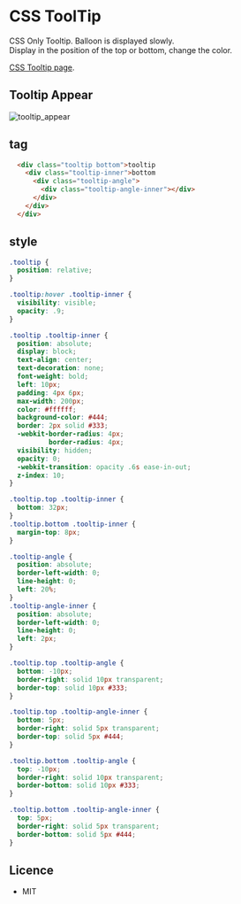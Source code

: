 CSS ToolTip
===========

CSS Only Tooltip. Balloon is displayed slowly.  
Display in the position of the top or bottom, change the color.  

[CSS Tooltip page](http://ogom.github.com/css-tooltip/).

## Tooltip Appear
![tooltip_appear](https://raw.github.com/ogom/css-tooltip/gh-pages/images/tooltip_appear.png)

## tag
```html
  <div class="tooltip bottom">tooltip
    <div class="tooltip-inner">bottom
      <div class="tooltip-angle">
        <div class="tooltip-angle-inner"></div>
      </div>
    </div>
  </div>
```

## style
```css
.tooltip {
  position: relative;
}

.tooltip:hover .tooltip-inner {
  visibility: visible;
  opacity: .9;  
}

.tooltip .tooltip-inner {
  position: absolute;
  display: block;
  text-align: center;
  text-decoration: none;
  font-weight: bold;
  left: 10px;
  padding: 4px 6px;
  max-width: 200px;
  color: #ffffff;
  background-color: #444;
  border: 2px solid #333;
  -webkit-border-radius: 4px;
          border-radius: 4px;
  visibility: hidden;
  opacity: 0;
  -webkit-transition: opacity .6s ease-in-out;
  z-index: 10;
}

.tooltip.top .tooltip-inner {
  bottom: 32px;
}
.tooltip.bottom .tooltip-inner {
  margin-top: 8px;
}

.tooltip-angle {
  position: absolute;
  border-left-width: 0;
  line-height: 0;
  left: 20%;
}
.tooltip-angle-inner {
  position: absolute;
  border-left-width: 0;
  line-height: 0;
  left: 2px;
}

.tooltip.top .tooltip-angle {
  bottom: -10px;
  border-right: solid 10px transparent;
  border-top: solid 10px #333;
}

.tooltip.top .tooltip-angle-inner {
  bottom: 5px;
  border-right: solid 5px transparent;
  border-top: solid 5px #444;
}

.tooltip.bottom .tooltip-angle {
  top: -10px;
  border-right: solid 10px transparent;
  border-bottom: solid 10px #333;
}

.tooltip.bottom .tooltip-angle-inner {
  top: 5px;
  border-right: solid 5px transparent;
  border-bottom: solid 5px #444;
}
```

## Licence
* MIT
